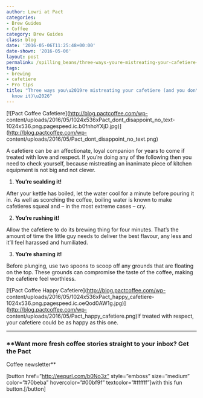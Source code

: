 ```yaml
---
author: Lowri at Pact
categories:
- Brew Guides
- Coffee
category: Brew Guides
class: blog
date: '2016-05-06T11:25:48+00:00'
date-shown: '2016-05-06'
layout: post
permalink: /spilling_beans/three-ways-youre-mistreating-your-cafetiere-and-you-dont-even-know-it
tags:
- brewing
- cafetiere
- Pro tips
title: "Three ways you\u2019re mistreating your cafetiere (and you don\u2019t even
  know it)\u2026"
---
```


[![Pact Coffee Cafetiere](http://blog.pactcoffee.com/wp-
content/uploads/2016/05/1024x536xPact_dont_disappoint_no_text-1024x536.png.pagespeed.ic.b0fnhoYXjD.jpg)](http://blog.pactcoffee.com/wp-
content/uploads/2016/05/Pact_dont_disappoint_no_text.png)

A cafetiere can be an affectionate, loyal companion for years to come if
treated with love and respect. If you’re doing any of the following then you
need to check yourself, because mistreating an inanimate piece of kitchen
equipment is not big and not clever.

  1. **You’re scalding it!**

After your kettle has boiled, let the water cool for a minute before pouring
it in. As well as scorching the coffee, boiling water is known to make
cafetieres squeal and – in the most extreme cases – cry.

  2. **You’re rushing it!**

Allow the cafetiere to do its brewing thing for four minutes. That’s the
amount of time the little guy needs to deliver the best flavour, any less and
it’ll feel harassed and humiliated.

  3. **You’re shaming it!**

Before plunging, use two spoons to scoop off any grounds that are floating on
the top. These grounds can compromise the taste of the coffee, making the
cafetiere feel worthless.

[![Pact Coffee Happy Cafetiere](http://blog.pactcoffee.com/wp-
content/uploads/2016/05/1024x536xPact_happy_cafetiere-1024x536.png.pagespeed.ic.oeQod0AW1g.jpg)](http://blog.pactcoffee.com/wp-
content/uploads/2016/05/Pact_happy_cafetiere.png)If treated with respect, your
cafetiere could be as happy as this one.

* * *

### **Want more fresh coffee stories straight to your inbox? Get the Pact
Coffee newsletter**

[button href=”http://eepurl.com/b0No3z” style=”emboss” size=”medium”
color=”#70beba” hovercolor=”#00bf9f” textcolor=”#ffffff”]with this fun
button.[/button]